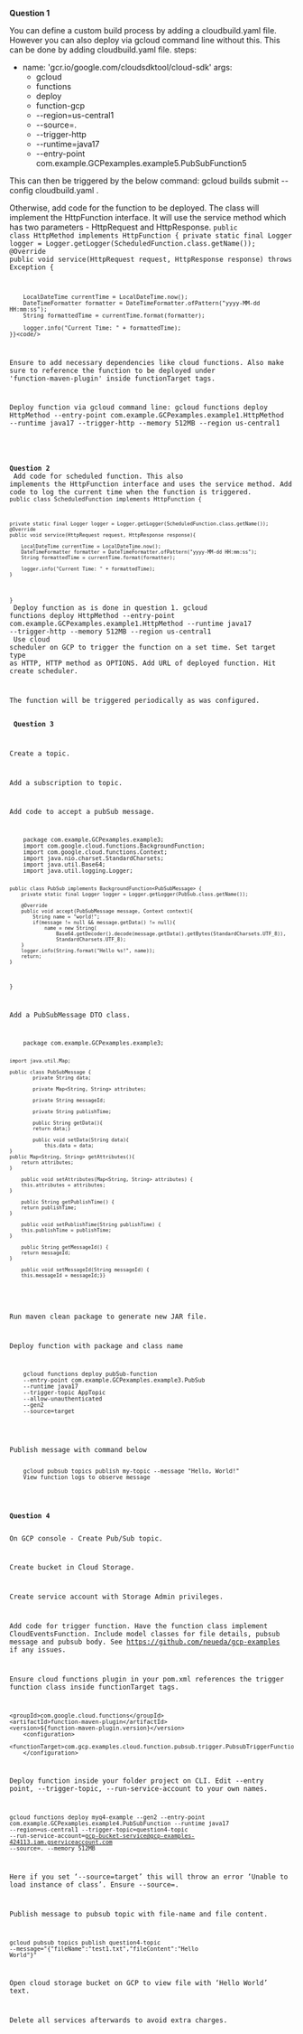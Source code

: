 <b>Question 1</b>

You can define a custom build process by adding a cloudbuild.yaml file. However you can also deploy via gcloud command line without this.
This can be done by adding cloudbuild.yaml file.
steps:
  - name: 'gcr.io/google.com/cloudsdktool/cloud-sdk'
    args:
      - gcloud
      - functions
      - deploy
      - function-gcp
      - --region=us-central1
      - --source=.
      - --trigger-http
      - --runtime=java17
      - --entry-point com.example.GCPexamples.example5.PubSubFunction5

This can then be triggered by the below command:
gcloud builds submit --config cloudbuild.yaml .
<br/>

Otherwise, add code for the function to be deployed. The class will implement the HttpFunction interface. It will use the service method which has two parameters - HttpRequest and HttpResponse.
<code>public class HttpMethod implements HttpFunction {
    private static final Logger logger = Logger.getLogger(ScheduledFunction.class.getName());
    @Override
    public void service(HttpRequest request, HttpResponse response) throws Exception {

        LocalDateTime currentTime = LocalDateTime.now();
        DateTimeFormatter formatter = DateTimeFormatter.ofPattern("yyyy-MM-dd HH:mm:ss");
        String formattedTime = currentTime.format(formatter);

        logger.info("Current Time: " + formattedTime);
    }}<code/>

Ensure to add necessary dependencies like cloud functions. Also make sure to reference the function to be deployed under 'function-maven-plugin' inside functionTarget tags.

Deploy function via gcloud command line:
gcloud functions deploy HttpMethod
    --entry-point com.example.GCPexamples.example1.HttpMethod
    --runtime java17
    --trigger-http
    --memory 512MB
    --region us-central1
<br/>
<br/>

<b>Question 2</b>
<br/>
Add code for scheduled function. This also implements the HttpFunction interface and uses the service method. Add code to log the current time when the function is triggered.
<code>public class ScheduledFunction implements HttpFunction {

    private static final Logger logger = Logger.getLogger(ScheduledFunction.class.getName());
    @Override
    public void service(HttpRequest request, HttpResponse response){

        LocalDateTime currentTime = LocalDateTime.now();
        DateTimeFormatter formatter = DateTimeFormatter.ofPattern("yyyy-MM-dd HH:mm:ss");
        String formattedTime = currentTime.format(formatter);

        logger.info("Current Time: " + formattedTime);
    }
}</code>
<br/>
Deploy function as is done in question 1.
gcloud functions deploy HttpMethod
    --entry-point com.example.GCPexamples.example1.HttpMethod
    --runtime java17
    --trigger-http
    --memory 512MB
    --region us-central1
    <br/>
Use cloud scheduler on GCP to trigger the function on a set time. Set target type as HTTP, HTTP method as OPTIONS. Add URL of deployed function.
Hit create scheduler.

The function will be triggered periodically as was configured.
<br/>
<br/>
<b>Question 3</b>

Create a topic.

Add a subscription to topic.

Add code to accept a pubSub message. 

<code>
	package com.example.GCPexamples.example3;
	import com.google.cloud.functions.BackgroundFunction;
  	import com.google.cloud.functions.Context;
  	import java.nio.charset.StandardCharsets;
  	import java.util.Base64;
  	import java.util.logging.Logger;
  
  	public class PubSub implements BackgroundFunction<PubSubMessage> {
    	private static final Logger logger = Logger.getLogger(PubSub.class.getName());

    	@Override
    	public void accept(PubSubMessage message, Context context){
        	String name = "world!";
        	if(message != null && message.getData() != null){
	            name = new String(
                    Base64.getDecoder().decode(message.getData().getBytes(StandardCharsets.UTF_8)),
                    StandardCharsets.UTF_8);
        }
        logger.info(String.format("Hello %s!", name));
        return;
    }
}
</code>

Add a PubSubMessage DTO class. 


<code>
	package com.example.GCPexamples.example3;

	import java.util.Map;

	public class PubSubMessage {
    		private String data;

    		private Map<String, String> attributes;

    		private String messageId;

    		private String publishTime;

    		public String getData(){
        	return data;}

    		public void setData(String data){
        		this.data = data;
    }
	public Map<String, String> getAttributes(){
        return attributes;
    }

    	public void setAttributes(Map<String, String> attributes) {
        this.attributes = attributes;
    }

    	public String getPublishTime() {
        return publishTime;
    }

    	public void setPublishTime(String publishTime) {
        this.publishTime = publishTime;
    }

    	public String getMessageId() {
        return messageId;
    }

    	public void setMessageId(String messageId) {
        this.messageId = messageId;}}
</code>

Run maven clean package to generate new JAR file.

Deploy function with package and class name 


<code>
	gcloud functions deploy pubSub-function 
	--entry-point com.example.GCPexamples.example3.PubSub 
	--runtime java17 
	--trigger-topic AppTopic 
	--allow-unauthenticated 
	--gen2 
	--source=target
</code>

<br/>
Publish message with command below 

<code>
	gcloud pubsub topics publish my-topic --message "Hello, World!"
	View function logs to observe message
</code>
<br/> <br/>
<b>Question 4</b>

On GCP console - Create Pub/Sub topic.

Create bucket in Cloud Storage.

Create service account with Storage Admin privileges.

Add code for trigger function. Have the function class implement CloudEventsFunction. Include model classes for file details, pubsub message and pubsub body. See https://github.com/neueda/gcp-examples if any issues.

Ensure cloud functions plugin in your pom.xml references the trigger function class inside functionTarget tags.

	<groupId>com.google.cloud.functions</groupId>
	<artifactId>function-maven-plugin</artifactId>
	<version>${function-maven-plugin.version}</version>
		<configuration>
			<functionTarget>com.gcp.examples.cloud.function.pubsub.trigger.PubsubTriggerFunction</functionTarget>
		</configuration>

Deploy function inside your folder project on CLI.
Edit --entry point, --trigger-topic, --run-service-account to your own names.

<code>gcloud functions deploy myq4-example --gen2 --entry-point com.example.GCPexamples.example4.PubSubFunction --runtime java17 --region=us-central1 --trigger-topic=question4-topic --run-service-account=gcp-bucket-service@gcp-examples-424113.iam.gserviceaccount.com --source=. --memory 512MB</code>

Here if you set ‘--source=target’ this will throw an error ‘Unable to load instance of class’. Ensure --source=.

Publish message to pubsub topic with file-name and file content.


<code>gcloud pubsub topics publish question4-topic --message="{\"fileName\":\"test1.txt\",\"fileContent\":\"Hello World\"}"</code>

Open cloud storage bucket on GCP to view file with ‘Hello World’ text.

Delete all services afterwards to avoid extra charges.

